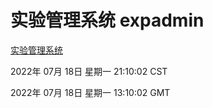 # 实验管理系统 expadmin
[实验管理系统](http://219.139.198.62:56808/expadmin-782313d2-e1b1-4ea7-932e-3a55e6a1a4d0/)

2022年 07月 18日 星期一 21:10:02 CST

2022年 07月 18日 星期一 13:10:02 GMT
